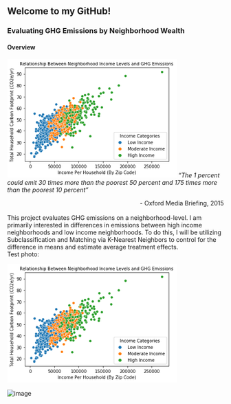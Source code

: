 ## Welcome to my GitHub!

### Evaluating GHG Emissions by Neighborhood Wealth
#### Overview
![alt text](https://github.com/bcookn/bcookn.github.io/blob/main/Figure_1.png)
*“The 1 percent could emit 30 times more than the poorest 50 percent and 175 times more than the poorest 10 percent”*
<div dir = "rtl">
Oxford Media Briefing, 2015 -
<div dir = "auto">
<br>
This project evaluates GHG emissions on a neighborhood-level. I am primarily interested in differences in emissions between high income neighborhoods and low income neighborhoods. To do this, I will be utilizing Subclassification and Matching via K-Nearest Neighbors to control for the difference in means and estimate average treatment effects.

<br>
Test photo:

![alt text](https://github.com/bcookn/bcookn.github.io/blob/main/Figure_1.png)

  ![image](https://user-images.githubusercontent.com/65251932/163537826-7a3f8751-48ef-480f-9fb9-e455b6327f8f.png)
